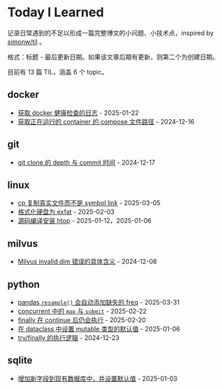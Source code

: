 # Today I Learned

记录日常遇到的不足以形成一篇完整博文的小问题、小技术点，inspired by [simonw/til](https://github.com/simonw/til) 。

格式：标题 - 最后更新日期。如果该文章后期有更新，则第二个为创建日期。

目前有 13 篇 TIL，涵盖 6 个 topic。

## docker
- [获取 docker 健康检查的日志](docker/get-healthcheck-log.md) - 2025-01-22
- [获取正在运行的 container 的 compose 文件路径](docker/get-compose-file-path-from-running-container.md) - 2024-12-16
## git
- [git clone 的 depth 与 commit 时间](git/git-clone-depth-and-commit-date.md) - 2024-12-17
## linux
- [cp 复制真实文件而不是 symbol link](linux/cp-symbol-link.md) - 2025-03-05
- [格式化硬盘为 exfat](linux/format-drive-exfat.md) - 2025-02-03
- [源码编译安装 htop](linux/install-htop-from-source.md) - 2025-01-12，2025-01-06
## milvus
- [Milvus invalid dim 错误的具体含义](milvus/milvus-invalid-dim.md) - 2024-12-08
## python
- [pandas `resample()` 会自动添加缺失的 freq](python/pandas-resample-auto-add-missing-freq.md) - 2025-03-31
- [concurrent 中的 `map` 与 `submit`](python/concurrent-map-vs-submit.md) - 2025-02-22
- [finally 在 continue 后仍会执行](python/try-continu-finally.md) - 2025-02-20
- [在 dataclass 中设置 mutable 类型的默认值](python/dataclass-mutable-default-value.md) - 2025-01-06
- [try/finally 的执行逻辑](python/try-finally.md) - 2024-12-23
## sqlite
- [增加新字段到现有数据库中，并设置默认值](sqlite/add-field-to-existing-sqlite-table.md) - 2025-01-03
